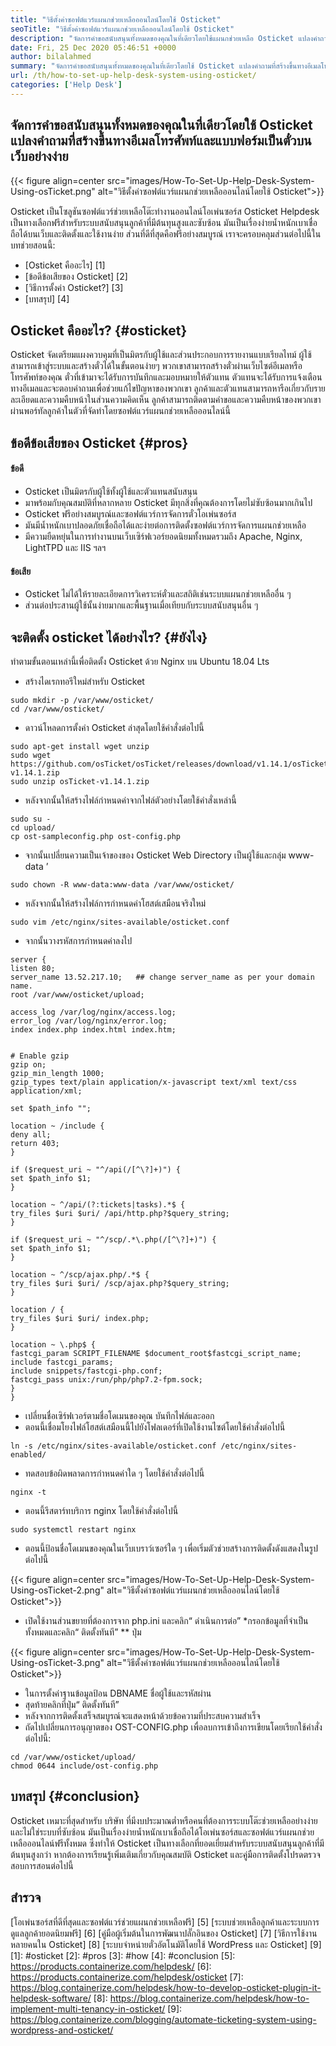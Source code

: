 ```yaml
---
title: "วิธีตั้งค่าซอฟต์แวร์แผนกช่วยเหลือออนไลน์โดยใช้ Osticket" 
seoTitle: "วิธีตั้งค่าซอฟต์แวร์แผนกช่วยเหลือออนไลน์โดยใช้ Osticket" 
description: "จัดการคำขอสนับสนุนทั้งหมดของคุณในที่เดียวโดยใช้แผนกช่วยเหลือ Osticket แปลงคำถามที่สร้างขึ้นผ่านอีเมลโทรศัพท์และแบบฟอร์มเป็นตั๋วบนเว็บ" 
date: Fri, 25 Dec 2020 05:46:51 +0000
author: bilalahmed
summary: "จัดการคำขอสนับสนุนทั้งหมดของคุณในที่เดียวโดยใช้ Osticket แปลงคำถามที่สร้างขึ้นทางอีเมลโทรศัพท์และแบบฟอร์มเป็นตั๋วบนเว็บอย่างง่าย" 
url: /th/how-to-set-up-help-desk-system-using-osticket/
categories: ['Help Desk']
---
```


## จัดการคำขอสนับสนุนทั้งหมดของคุณในที่เดียวโดยใช้ Osticket แปลงคำถามที่สร้างขึ้นทางอีเมลโทรศัพท์และแบบฟอร์มเป็นตั๋วบนเว็บอย่างง่าย

{{< figure align=center src="images/How-To-Set-Up-Help-Desk-System-Using-osTicket.png" alt="วิธีตั้งค่าซอฟต์แวร์แผนกช่วยเหลือออนไลน์โดยใช้ Osticket">}}

Osticket เป็นโซลูชันซอฟต์แวร์ช่วยเหลือโต๊ะทำงานออนไลน์โอเพ่นซอร์ส Osticket Helpdesk เป็นทางเลือกฟรีสำหรับระบบสนับสนุนลูกค้าที่มีต้นทุนสูงและซับซ้อน มันเป็นเรื่องง่ายน้ำหนักเบาเชื่อถือได้บนเว็บและติดตั้งและใช้งานง่าย ส่วนที่ดีที่สุดคือฟรีอย่างสมบูรณ์ เราจะครอบคลุมส่วนต่อไปนี้ในบทช่วยสอนนี้:
  * [Osticket คืออะไร] [1]
  * [ข้อดีข้อเสียของ Osticket] [2]
  * [วิธีการตั้งค่า Osticket?] [3]
  * [บทสรุป] [4]

## Osticket คืออะไร? {#osticket}
Osticket จัดเตรียมแผงควบคุมที่เป็นมิตรกับผู้ใช้และส่วนประกอบการรายงานแบบเรียลไทม์ ผู้ใช้สามารถเข้าสู่ระบบและสร้างตั๋วได้ในขั้นตอนง่ายๆ พวกเขาสามารถสร้างตั๋วผ่านเว็บไซต์อีเมลหรือโทรศัพท์ของคุณ ตั๋วที่เข้ามาจะได้รับการบันทึกและมอบหมายให้ตัวแทน ตัวแทนจะได้รับการแจ้งเตือนทางอีเมลและจะตอบคำถามเพื่อช่วยแก้ไขปัญหาของพวกเขา ลูกค้าและตัวแทนสามารถหารือเกี่ยวกับรายละเอียดและความคืบหน้าในส่วนความคิดเห็น ลูกค้าสามารถติดตามคำขอและความคืบหน้าของพวกเขาผ่านพอร์ทัลลูกค้าในตัวที่จัดทำโดยซอฟต์แวร์แผนกช่วยเหลือออนไลน์นี้

## ข้อดีข้อเสียของ Osticket {#pros}

#### ข้อดี
  * Osticket เป็นมิตรกับผู้ใช้ทั้งผู้ใช้และตัวแทนสนับสนุน
  * มาพร้อมกับคุณสมบัติที่หลากหลาย Osticket มีทุกสิ่งที่คุณต้องการโดยไม่ซับซ้อนมากเกินไป
  * Osticket ฟรีอย่างสมบูรณ์และซอฟต์แวร์การจัดการตั๋วโอเพ่นซอร์ส
  * มันมีน้ำหนักเบาปลอดภัยเชื่อถือได้และง่ายต่อการติดตั้งซอฟต์แวร์การจัดการแผนกช่วยเหลือ
  * มีความยืดหยุ่นในการทำงานบนเว็บเซิร์ฟเวอร์ยอดนิยมทั้งหมดรวมถึง Apache, Nginx, LightTPD และ IIS ฯลฯ

#### ข้อเสีย
  * Osticket ไม่ได้ให้รายละเอียดการวิเคราะห์ตั๋วและสถิติเช่นระบบแผนกช่วยเหลืออื่น ๆ
  * ส่วนต่อประสานผู้ใช้นั้นง่ายมากและพื้นฐานเมื่อเทียบกับระบบสนับสนุนอื่น ๆ

## จะติดตั้ง osticket ได้อย่างไร? {#ยังไง}
ทำตามขั้นตอนเหล่านี้เพื่อติดตั้ง Osticket ด้วย Nginx บน Ubuntu 18.04 Lts
  * สร้างไดเรกทอรีใหม่สำหรับ Osticket
```
sudo mkdir -p /var/www/osticket/
cd /var/www/osticket/
```
  * ดาวน์โหลดการตั้งค่า Osticket ล่าสุดโดยใช้คำสั่งต่อไปนี้
```
sudo apt-get install wget unzip
sudo wget https://github.com/osTicket/osTicket/releases/download/v1.14.1/osTicket-v1.14.1.zip
sudo unzip osTicket-v1.14.1.zip
```
  * หลังจากนั้นให้สร้างไฟล์กำหนดค่าจากไฟล์ตัวอย่างโดยใช้คำสั่งเหล่านี้
```
sudo su -
cd upload/
cp ost-sampleconfig.php ost-config.php
```
  * จากนั้นเปลี่ยนความเป็นเจ้าของของ Osticket Web Directory เป็นผู้ใช้และกลุ่ม www-data ’
```
sudo chown -R www-data:www-data /var/www/osticket/

```
  * หลังจากนั้นให้สร้างไฟล์การกำหนดค่าโฮสต์เสมือนจริงใหม่
```
sudo vim /etc/nginx/sites-available/osticket.conf

```
  * จากนั้นวางรหัสการกำหนดค่าลงไป
```
server {
listen 80;
server_name 13.52.217.10;   ## change server_name as per your domain name.
root /var/www/osticket/upload;

access_log /var/log/nginx/access.log;
error_log /var/log/nginx/error.log;
index index.php index.html index.htm;


# Enable gzip
gzip on;
gzip_min_length 1000;
gzip_types text/plain application/x-javascript text/xml text/css application/xml;

set $path_info "";

location ~ /include {
deny all;
return 403;
}

if ($request_uri ~ "^/api(/[^\?]+)") {
set $path_info $1;
}

location ~ ^/api/(?:tickets|tasks).*$ {
try_files $uri $uri/ /api/http.php?$query_string;
}

if ($request_uri ~ "^/scp/.*\.php(/[^\?]+)") {
set $path_info $1;
}

location ~ ^/scp/ajax.php/.*$ {
try_files $uri $uri/ /scp/ajax.php?$query_string;
}

location / {
try_files $uri $uri/ index.php;
}

location ~ \.php$ {
fastcgi_param SCRIPT_FILENAME $document_root$fastcgi_script_name;
include fastcgi_params;
include snippets/fastcgi-php.conf;
fastcgi_pass unix:/run/php/php7.2-fpm.sock;
}
}
```
  * เปลี่ยนชื่อเซิร์ฟเวอร์ตามชื่อโดเมนของคุณ บันทึกไฟล์และออก
  * ตอนนี้เชื่อมโยงไฟล์โฮสต์เสมือนนี้ไปยังโฟลเดอร์ที่เปิดใช้งานไซต์โดยใช้คำสั่งต่อไปนี้
```
ln -s /etc/nginx/sites-available/osticket.conf /etc/nginx/sites-enabled/

```
  * ทดสอบข้อผิดพลาดการกำหนดค่าใด ๆ โดยใช้คำสั่งต่อไปนี้
```
nginx -t
```
  * ตอนนี้รีสตาร์ทบริการ nginx โดยใช้คำสั่งต่อไปนี้
```
sudo systemctl restart nginx

```
  * ตอนนี้ป้อนชื่อโดเมนของคุณในเว็บเบราว์เซอร์ใด ๆ เพื่อเริ่มตัวช่วยสร้างการติดตั้งดังแสดงในรูปต่อไปนี้

{{< figure align=center src="images/How-To-Set-Up-Help-Desk-System-Using-osTicket-2.png" alt="วิธีตั้งค่าซอฟต์แวร์แผนกช่วยเหลือออนไลน์โดยใช้ Osticket">}}

  * เปิดใช้งานส่วนขยายที่ต้องการจาก php.ini และคลิก“ ดำเนินการต่อ”
  *กรอกข้อมูลที่จำเป็นทั้งหมดและคลิก“ ติดตั้งทันที” ** ปุ่ม

{{< figure align=center src="images/How-To-Set-Up-Help-Desk-System-Using-osTicket-3.png" alt="วิธีตั้งค่าซอฟต์แวร์แผนกช่วยเหลือออนไลน์โดยใช้ Osticket">}}

  * ในการตั้งค่าฐานข้อมูลป้อน DBNAME ชื่อผู้ใช้และรหัสผ่าน
  * สุดท้ายคลิกที่ปุ่ม“ ติดตั้งทันที”
  * หลังจากการติดตั้งเสร็จสมบูรณ์จะแสดงหน้าด้วยข้อความที่ประสบความสำเร็จ
  * ถัดไปเปลี่ยนการอนุญาตของ OST-CONFIG.php เพื่อลบการเข้าถึงการเขียนโดยเรียกใช้คำสั่งต่อไปนี้:
```
cd /var/www/osticket/upload/
chmod 0644 include/ost-config.php
```

## บทสรุป {#conclusion}
Osticket เหมาะที่สุดสำหรับ บริษัท ที่มีงบประมาณต่ำหรือคนที่ต้องการระบบโต๊ะช่วยเหลืออย่างง่ายและไม่ใช่ระบบที่ซับซ้อน มันเป็นเรื่องง่ายน้ำหนักเบาเชื่อถือได้โอเพ่นซอร์สและซอฟต์แวร์แผนกช่วยเหลือออนไลน์ฟรีทั้งหมด ซึ่งทำให้ Osticket เป็นทางเลือกที่ยอดเยี่ยมสำหรับระบบสนับสนุนลูกค้าที่มีต้นทุนสูงกว่า หากต้องการเรียนรู้เพิ่มเติมเกี่ยวกับคุณสมบัติ Osticket และคู่มือการติดตั้งโปรดตรวจสอบการสอนต่อไปนี้

## สำรวจ
[โอเพ่นซอร์สที่ดีที่สุดและซอฟต์แวร์ช่วยแผนกช่วยเหลือฟรี] [5]
[ระบบช่วยเหลือลูกค้าและระบบการดูแลลูกค้ายอดนิยมฟรี] [6]
[คู่มือผู้เริ่มต้นในการพัฒนาปลั๊กอินของ Osticket] [7]
[วิธีการใช้งานหลายคนใน Osticket] [8]
[ระบบจำหน่ายตั๋วอัตโนมัติโดยใช้ WordPress และ Osticket] [9]
[1]: #osticket
[2]: #pros
[3]: #how
[4]: #conclusion
[5]: https://products.containerize.com/helpdesk/
[6]: https://products.containerize.com/helpdesk/osticket
[7]: https://blog.containerize.com/helpdesk/how-to-develop-osticket-plugin-it-helpdesk-software/
[8]: https://blog.containerize.com/helpdesk/how-to-implement-multi-tenancy-in-osticket/
[9]: https://blog.containerize.com/blogging/automate-ticketing-system-using-wordpress-and-osticket/
